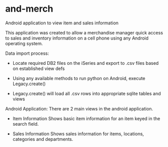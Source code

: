 and-merch
=========

Android application to view item and sales information

This application was created to allow a merchandise manager quick access 
to sales and inventory information on a cell phone using any Android 
operating system. 

Data import process:
  - Locate required DB2 files on the iSeries and export to .csv files 
  based on established view defs
  
  - Using any available methods to run python on Android, execute 
  Legacy.create() 
  
  - Legacy.create() will load all .csv rows into appropriate sqlite 
  tables and views
  
Android Application:
  There are 2 main views in the android application. 
  
  - Item Information
  Shows basic item information for an item keyed in the search field.

  - Sales Information
  Shows sales information for items, locations, categories and departments.
